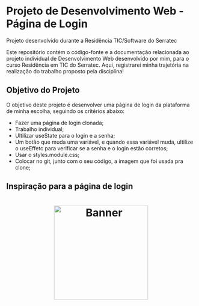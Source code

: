 
# Projeto de Desenvolvimento Web - Página de Login

Projeto desenvolvido durante a Residência TIC/Software do Serratec

Este repositório contém o código-fonte e a documentação relacionada ao projeto individual de Desenvolvimento Web desenvolvido por mim, para o curso Residência em TIC do Serratec. Aqui, registrarei minha trajetória na realização do trabalho proposto pela disciplina!

## Objetivo do Projeto

O objetivo deste projeto é desenvolver uma página de login da plataforma de minha escolha, seguindo os critérios abaixo:
  - Fazer uma página de login clonada;
  - Trabalho individual;
  - Ultilizar useState para o login e a senha;
  - Um botão que muda uma variável, e quando essa variável muda, ultilize o useEffetc para verificar se a senha e o login estão corretos;
  - Usar o styles.module.css;
  - Colocar no git, junto com o seu código, a imagem que foi usada pra clone;

## Inspiração para a página de login

<h1 align="center">
    <a href="https://www.netflix.com/login">
        <img alt="Banner" title="Clique para ser redirecionado ao site original" style="object-fit: cover; height:250px;" src="ImagemReferência/NetflixLoginPage.png"  />
    </a>
</h1>

